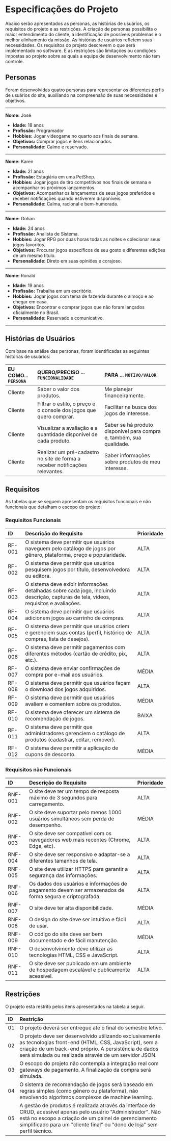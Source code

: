 # Especificações do Projeto

Abaixo serão apresentados as personas, as histórias de usuários, os requisitos do projeto e 
as restrições. A criação de personas possibilita o maior entendimento do cliente, a identificação de 
possíveis problemas e o melhor alinhamento da missão. As histórias de usuários refletem 
suas necessidades. Os requisitos do projeto descrevem o que será implementado no 
software. E as restrições são limitações ou condições impostas ao projeto sobre as 
quais a equipe de desenvolvimento não tem controle.

## Personas

Foram desenvolvidas quatro personas para representar os diferentes perfis de usuários do site, auxiliando na compreensão de suas necessidades e objetivos.

---
**Nome:** José
* **Idade:** 18 anos
* **Profissão:** Programador
* **Hobbies:** Jogar videogame no quarto aos finais de semana.
* **Objetivos:** Comprar jogos e itens relacionados.
* **Personalidade:** Calmo e reservado.

---
**Nome:** Karen
* **Idade:** 21 anos
* **Profissão:** Estagiária em uma PetShop.
* **Hobbies:** Jogar jogos de tiro competitivos nos finais de semana e acompanhar os próximos lançamentos.
* **Objetivos:** Acompanhar os lançamentos de seus jogos preferidos e receber notificações quando estiverem disponíveis.
* **Personalidade:** Calma, racional e bem-humorada.

---
**Nome:** Gohan
* **Idade:** 24 anos
* **Profissão:** Analista de Sistema.
* **Hobbies:** Jogar RPG por duas horas todas as noites e colecionar seus jogos favoritos.
* **Objetivos:** Procurar jogos específicos de seu gosto e diferentes edições de um mesmo título.
* **Personalidade:** Direto em suas opiniões e corajoso.

---
**Nome:** Ronald
* **Idade:** 19 anos
* **Profissão:** Trabalha em um escritório.
* **Hobbies:** Jogar jogos com tema de fazenda durante o almoço e ao chegar em casa.
* **Objetivos:** Encontrar e comprar jogos que não foram lançados oficialmente no Brasil.
* **Personalidade:** Reservado e comunicativo.

---

## Histórias de Usuários

Com base na análise das personas, foram identificadas as seguintes histórias de usuários:

| EU COMO... `PERSONA` | QUERO/PRECISO ... `FUNCIONALIDADE` | PARA ... `MOTIVO/VALOR` |
| :--- | :--- | :--- |
| Cliente | Saber o valor dos produtos. | Me planejar financeiramente. |
| Cliente | Filtrar o estilo, o preço e o console dos jogos que quero comprar. | Facilitar na busca dos jogos de interesse. |
| Cliente | Visualizar a avaliação e a quantidade disponível de cada produto. | Saber se há produto disponível para compra e, também, sua qualidade. |
| Cliente | Realizar um pré-cadastro no site de forma a receber notificações relevantes. | Saber informações sobre produtos de meu interesse. |

## Requisitos

As tabelas que se seguem apresentam os requisitos funcionais e não funcionais que detalham o escopo do projeto.

### Requisitos Funcionais

| ID | Descrição do Requisito | Prioridade |
| :--- | :--- | :--- |
| RF-001 | O sistema deve permitir que usuários naveguem pelo catálogo de jogos por gênero, plataforma, preço e popularidade. | ALTA |
| RF-002 | O sistema deve permitir que usuários pesquisem jogos por título, desenvolvedora ou editora. | ALTA |
| RF-003 | O sistema deve exibir informações detalhadas sobre cada jogo, incluindo descrição, capturas de tela, vídeos, requisitos e avaliações. | ALTA |
| RF-004 | O sistema deve permitir que usuários adicionem jogos ao carrinho de compras. | ALTA |
| RF-005 | O sistema deve permitir que usuários criem e gerenciem suas contas (perfil, histórico de compras, lista de desejos). | ALTA |
| RF-006 | O sistema deve permitir pagamentos com diferentes métodos (cartão de crédito, pix, etc.). | ALTA |
| RF-007 | O sistema deve enviar confirmações de compra por e-mail aos usuários. | MÉDIA |
| RF-008 | O sistema deve permitir que usuários façam o download dos jogos adquiridos. | ALTA |
| RF-009 | O sistema deve permitir que usuários avaliem e comentem sobre os produtos. | MÉDIA |
| RF-010 | O sistema deve oferecer um sistema de recomendação de jogos. | BAIXA |
| RF-011 | O sistema deve permitir que administradores gerenciem o catálogo de produtos (cadastrar, editar, remover). | ALTA |
| RF-012 | O sistema deve permitir a aplicação de cupons de desconto. | MÉDIA |

### Requisitos não Funcionais

| ID | Descrição do Requisito | Prioridade |
| :--- | :--- | :--- |
| RNF-001 | O site deve ter um tempo de resposta máximo de 3 segundos para carregamento. | ALTA |
| RNF-002 | O site deve suportar pelo menos 1000 usuários simultâneos sem perda de desempenho. | MÉDIA |
| RNF-003 | O site deve ser compatível com os navegadores web mais recentes (Chrome, Edge, etc). | ALTA |
| RNF-004 | O site deve ser responsivo e adaptar-se a diferentes tamanhos de tela. | ALTA |
| RNF-005 | O site deve utilizar HTTPS para garantir a segurança das informações. | ALTA |
| RNF-006 | Os dados dos usuários e informações de pagamento devem ser armazenados de forma segura e criptografada. | ALTA |
| RNF-007 | O site deve ter alta disponibilidade. | MÉDIA |
| RNF-008 | O design do site deve ser intuitivo e fácil de usar. | ALTA |
| RNF-009 | O código do site deve ser bem documentado e de fácil manutenção. | MÉDIA |
| RNF-010 | O desenvolvimento deve utilizar as tecnologias HTML, CSS e JavaScript. | ALTA |
| RNF-011 | O site deve ser publicado em um ambiente de hospedagem escalável e publicamente acessível. | ALTA |

## Restrições

O projeto está restrito pelos itens apresentados na tabela a seguir.

| ID | Restrição |
| :--- | :--- |
| 01 | O projeto deverá ser entregue até o final do semestre letivo. |
| 02 | O projeto deve ser desenvolvido utilizando exclusivamente as tecnologias front-end (HTML, CSS, JavaScript), sem a criação de um back-end próprio. A persistência de dados será simulada ou realizada através de um servidor JSON. |
| 03 | O escopo do projeto não contempla a integração real com gateways de pagamento. A finalização da compra será simulada. |
| 04 | O sistema de recomendação de jogos será baseado em regras simples (como gênero ou plataforma), não envolvendo algoritmos complexos de machine learning. |
| 05 | A gestão de produtos é realizada através da interface de CRUD, acessível apenas pelo usuário "Administrador". Não está no escopo a criação de um painel de gerenciamento simplificado para um "cliente final" ou "dono de loja" sem perfil técnico. |